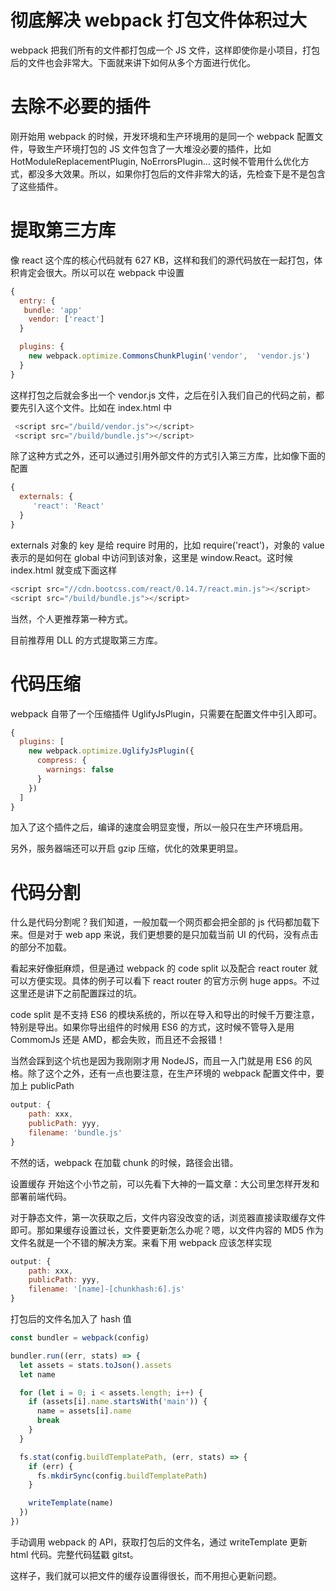 # 彻底解决 webpack 打包文件体积过大

webpack 把我们所有的文件都打包成一个 JS 文件，这样即使你是小项目，打包后的文件也会非常大。下面就来讲下如何从多个方面进行优化。

# 去除不必要的插件

刚开始用 webpack 的时候，开发环境和生产环境用的是同一个 webpack 配置文件，导致生产环境打包的 JS 文件包含了一大堆没必要的插件，比如 HotModuleReplacementPlugin, NoErrorsPlugin... 这时候不管用什么优化方式，都没多大效果。所以，如果你打包后的文件非常大的话，先检查下是不是包含了这些插件。

# 提取第三方库
像 react 这个库的核心代码就有 627 KB，这样和我们的源代码放在一起打包，体积肯定会很大。所以可以在 webpack 中设置

```js
{
  entry: {
   bundle: 'app'
    vendor: ['react']
  }

  plugins: {
    new webpack.optimize.CommonsChunkPlugin('vendor',  'vendor.js')
  }
}
```

这样打包之后就会多出一个 vendor.js 文件，之后在引入我们自己的代码之前，都要先引入这个文件。比如在 index.html 中
```js
 <script src="/build/vendor.js"></script>
 <script src="/build/bundle.js"></script>
```
除了这种方式之外，还可以通过引用外部文件的方式引入第三方库，比如像下面的配置
```js
{
  externals: {
     'react': 'React'
  }
}
```
externals 对象的 key 是给 require 时用的，比如 require('react')，对象的 value 表示的是如何在 global 中访问到该对象，这里是 window.React。这时候 index.html 就变成下面这样
```js
<script src="//cdn.bootcss.com/react/0.14.7/react.min.js"></script>
<script src="/build/bundle.js"></script>
```
当然，个人更推荐第一种方式。

目前推荐用 DLL 的方式提取第三方库。

# 代码压缩
webpack 自带了一个压缩插件 UglifyJsPlugin，只需要在配置文件中引入即可。
```js
{
  plugins: [
    new webpack.optimize.UglifyJsPlugin({
      compress: {
        warnings: false
      }
    })
  ]
}
```
加入了这个插件之后，编译的速度会明显变慢，所以一般只在生产环境启用。

另外，服务器端还可以开启 gzip 压缩，优化的效果更明显。


# 代码分割
什么是代码分割呢？我们知道，一般加载一个网页都会把全部的 js 代码都加载下来。但是对于 web app 来说，我们更想要的是只加载当前 UI 的代码，没有点击的部分不加载。

看起来好像挺麻烦，但是通过 webpack 的 code split 以及配合 react router 就可以方便实现。具体的例子可以看下 react router 的官方示例 huge apps。不过这里还是讲下之前配置踩过的坑。

code split 是不支持 ES6 的模块系统的，所以在导入和导出的时候千万要注意，特别是导出。如果你导出组件的时候用 ES6 的方式，这时候不管导入是用 CommomJs 还是 AMD，都会失败，而且还不会报错！

当然会踩到这个坑也是因为我刚刚才用 NodeJS，而且一入门就是用 ES6 的风格。除了这个之外，还有一点也要注意，在生产环境的 webpack 配置文件中，要加上 publicPath
```js
output: {
    path: xxx,
    publicPath: yyy,
    filename: 'bundle.js'
}
```
不然的话，webpack 在加载 chunk 的时候，路径会出错。

设置缓存
开始这个小节之前，可以先看下大神的一篇文章：大公司里怎样开发和部署前端代码。

对于静态文件，第一次获取之后，文件内容没改变的话，浏览器直接读取缓存文件即可。那如果缓存设置过长，文件要更新怎么办呢？嗯，以文件内容的 MD5 作为文件名就是一个不错的解决方案。来看下用 webpack 应该怎样实现
```js
output: {
    path: xxx,
    publicPath: yyy,
    filename: '[name]-[chunkhash:6].js'
}
```
打包后的文件名加入了 hash 值
```js
const bundler = webpack(config)

bundler.run((err, stats) => {
  let assets = stats.toJson().assets
  let name

  for (let i = 0; i < assets.length; i++) {
    if (assets[i].name.startsWith('main')) {
      name = assets[i].name
      break
    }
  }

  fs.stat(config.buildTemplatePath, (err, stats) => {
    if (err) {
      fs.mkdirSync(config.buildTemplatePath)
    }

    writeTemplate(name)
  })
})

```
手动调用 webpack 的 API，获取打包后的文件名，通过 writeTemplate 更新 html 代码。完整代码猛戳 gitst。

这样子，我们就可以把文件的缓存设置得很长，而不用担心更新问题。

